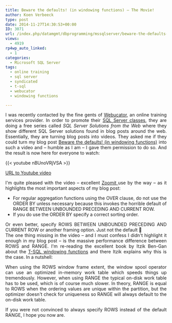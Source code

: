```yaml
---
title: Beware the defaults! (in windowing functions) – The Movie!
author: Koen Verbeeck
type: post
date: 2014-11-27T14:30:53+00:00
ID: 3071
url: /index.php/datamgmt/dbprogramming/mssqlserver/beware-the-defaults-in-windowing-functions-the-movie/
views:
  - 4919
rp4wp_auto_linked:
  - 1
categories:
  - Microsoft SQL Server
tags:
  - online training
  - sql server
  - syndicated
  - t-sql
  - webucator
  - windowing functions

---
```

<p style="text-align: justify;">
  I was recently contacted by the fine gents of <a href="https://www.webucator.com/">Webucator</a>, an online training services provider. In order to promote their <a href="https://www.webucator.com/database/mssql.cfm">SQL Server classes</a>, they are doing a free series called <em>SQL Server Solutions from the Web</em> where they show different SQL Server solutions found in blog posts around the web. Essentially, they are turning blog posts into videos. They asked me if they could turn my blog post <a href="/index.php/datamgmt/dbprogramming/mssqlserver/beware-the-defaults-in-windowing-functions/">Beware the defaults! (in windowing functions)</a> into such a video and – humble as I am – I gave them permission to do so. And the result is now here for everyone to watch:
</p>

{{< youtube nBUnoVRjVSA >}}

<p style="text-align: justify;">
  <a href="https://www.youtube.com/watch?v=nBUnoVRjVSA">URL to Youtube video</a>
</p>

<p style="text-align: justify;">
  I'm quite pleased with the video – excellent <a href="http://technet.microsoft.com/en-us/sysinternals/bb897434.aspx">Zoomit </a>use by the way – as it highlights the most important aspects of my blog post:
</p>

<ul style="text-align: justify;">
  <li>
    For regular aggregation functions using the OVER clause, do not use the ORDER BY unless necessary because this invokes the horrible default of RANGE BETWEEN UNBOUNDED PRECEDING AND CURRENT ROW.
  </li>
  <li>
    If you do use the ORDER BY specify a correct sorting order.
  </li>
</ul>

<p style="text-align: justify;">
  Or even better, specify ROWS BETWEEN UNBOUNDED PRECEDING AND CURRENT ROW or another framing option. Just not the default 🙂<br /> The one thing missing in the video – and I must confess I didn't highlight it enough in my blog post – is the massive performance difference between ROWS and RANGE. I'm re-reading the excellent book by Itzik Ben-Gan about the <a href="http://www.amazon.com/Microsoft-High-Performance-Functions-Developer-Reference/dp/0735658366/ref=sr_1_1?ie=UTF8&qid=1417091814&sr=8-1&keywords=windowing+functions">T-SQL windowing functions</a> and there Itzik explains why this is the case. In a nutshell:
</p>

<p style="text-align: justify;">
  When using the ROWS window frame extent, the window spool operator can use an optimized in-memory work table which speeds things up tremendously. However, when using RANGE the typical on-disk work table has to be used, which is of course much slower. In theory, RANGE is equal to ROWS when the ordering values are unique within the partition, but the optimizer doesn't check for uniqueness so RANGE will always default to the on-disk work table.
</p>

<p style="text-align: justify;">
  If you were not convinced to always specify ROWS instead of the default RANGE, I hope you now are.
</p>